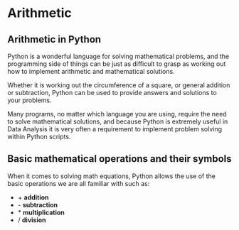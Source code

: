 # Arithmetic

## Arithmetic in Python

Python is a wonderful language for solving mathematical problems, and the programming side of things can be just as difficult to grasp as working out how to implement arithmetic and mathematical solutions. 

Whether it is working out the circumference of a square, or general addition or subtraction, Python can be used to provide answers and solutions to your problems. 

Many programs, no matter which language you are using, require the need to solve mathematical solutions, and because Python is extremely useful in Data Analysis it is very often a requirement to implement problem solving within Python scripts. 

## Basic mathematical operations and their symbols

When it comes to solving math equations, Python allows the use of the basic operations we are all familiar with such as:

- \+  **addition**
- \-  **subtraction**
- \*  **multiplication**
- \/  **division**

